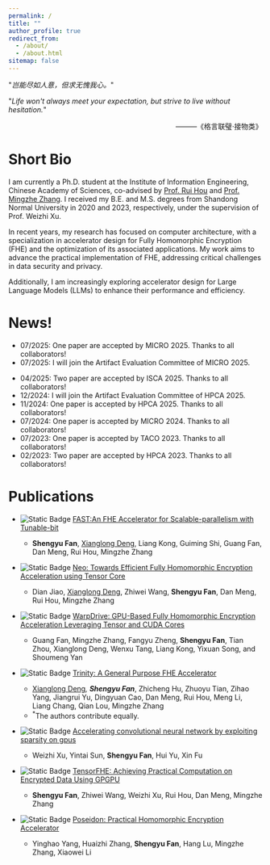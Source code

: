 ```yaml
---
permalink: /
title: ""
author_profile: true
redirect_from: 
  - /about/
  - /about.html
sitemap: false
---
```


"*岂能尽如人意，但求无愧我心。*"

"*Life won't always meet your expectation, but strive to live without hesitation.*"
<p style="text-align: right;">
                        ———《格言联璧·接物类》
</p>

Short Bio
=== 

<!-- Hi! I am currently a two-year Ph.D. student in Institute of Information Engineering, Chinese Academy of Sciences, co-advised by [Prof. Rui Hou](http://hourui-arch.net/) and [Prof. Mingzhe Zhang](https://mingzhe-zhang.github.io/). I received my B.E. and M.S. degree from the Shandong Normal University in 2020 and 2023, under the supervision of Prof. Weizhi Xu, respectively. -->
I am currently a Ph.D. student at the Institute of Information Engineering, Chinese Academy of Sciences, co-advised by [Prof. Rui Hou](http://hourui-arch.net/) and [Prof. Mingzhe Zhang](https://mingzhe-zhang.github.io/). 
I received my B.E. and M.S. degrees from Shandong Normal University in 2020 and 2023, respectively, under the supervision of Prof. Weizhi Xu.

<!-- In recent years, my research interests lie in the domain of computer architecture, with a specialized focus on the design of accelerators for Fully Homomorphic Encryption (FHE) and the optimization of related FHE applications. -->
<!-- In recent years, my research has centered on **computer architecture**, specializing in accelerator design for Fully Homomorphic Encryption (FHE) and optimizing associated applications. I aim to advance practical implementation of FHE, addressing key concerns in data security and privacy.
Besides, we also post more interest in the accelerator for the Large Langes Model~(LLM). -->
In recent years, my research has focused on computer architecture, with a specialization in accelerator design for Fully Homomorphic Encryption (FHE) and the optimization of its associated applications. My work aims to advance the practical implementation of FHE, addressing critical challenges in data security and privacy.

Additionally, I am increasingly exploring accelerator design for Large Language Models (LLMs) to enhance their performance and efficiency.


News!
======
- 07/2025: One paper are accepted by MICRO 2025. Thanks to all collaborators!
- 07/2025: I will join the Artifact Evaluation Committee of MICRO 2025.
<!-- - 06/2025: One paper are accepted by CCS 2025. Thanks to all collaborators! -->
- 04/2025: Two paper are accepted by ISCA 2025. Thanks to all collaborators!
- 12/2024: I will join the Artifact Evaluation Committee of HPCA 2025.
- 11/2024: One paper is accepted by HPCA 2025. Thanks to all collaborators!
- 07/2024: One paper is accepted by MICRO 2024. Thanks to all collaborators!
- 07/2023: One paper is accepted by TACO 2023. Thanks to all collaborators!
- 02/2023: Two paper are accepted by HPCA 2023. Thanks to all collaborators!
<!-- - 08/2022: One paper is accepted by INS 2022. Thanks to all collaborators! -->

Publications
======

<!-- - <span style="color:orange">[ISCA25,CCF-A] </span> -->
- ![Static Badge](https://img.shields.io/badge/ISCA-2025-rgb)
[FAST:An FHE Accelerator for Scalable-parallelism with Tunable-bit](TBD)
  - **Shengyu Fan**, [Xianglong Deng](https://xldeng-chn.github.io/), Liang Kong, Guiming Shi, Guang Fan, Dan Meng, Rui Hou, Mingzhe Zhang
- ![Static Badge](https://img.shields.io/badge/ISCA-2025-rgb)
[Neo: Towards Efficient Fully Homomorphic Encryption Acceleration using Tensor Core](TBD)
  - Dian Jiao, [Xianglong Deng](https://xldeng-chn.github.io/), Zhiwei Wang, **Shengyu Fan**, Dan Meng, Rui Hou, Mingzhe Zhang
- ![Static Badge](https://img.shields.io/badge/HPCA-2025-rgb)
[WarpDrive: GPU-Based Fully Homomorphic Encryption Acceleration Leveraging Tensor and CUDA Cores](TBD)
  - Guang Fan, Mingzhe Zhang, Fangyu Zheng, **Shengyu Fan**, Tian Zhou, Xianglong Deng, Wenxu Tang,
Liang Kong, Yixuan Song, and Shoumeng Yan

- ![Static Badge](https://img.shields.io/badge/MICRO-2024-rgb)
[Trinity: A General Purpose FHE Accelerator](TBD) 
  - [Xianglong Deng](https://xldeng-chn.github.io/)<sup>*</sup>, **Shengyu Fan**<sup>*</sup>, Zhicheng Hu,
Zhuoyu Tian, 
Zihao Yang, 
Jiangrui Yu, 
Dingyuan Cao, 
Dan Meng, 
Rui Hou, 
Meng Li, 
Liang Chang,
Qian Lou, 
Mingzhe Zhang
  - <sup>*</sup>The authors contribute equally.

- ![Static Badge](https://img.shields.io/badge/TACO-2024-blue)
[Accelerating convolutional neural network by exploiting sparsity on gpus](https://dl.acm.org/doi/full/10.1145/3600092) 
  - Weizhi Xu, Yintai Sun, **Shengyu Fan**, Hui Yu, Xin Fu

- ![Static Badge](https://img.shields.io/badge/HPCA-2023-rgb)
[TensorFHE: Achieving Practical Computation on Encrypted Data Using GPGPU](https://ieeexplore.ieee.org/abstract/document/10071017/)
  - **Shengyu Fan**, Zhiwei Wang, Weizhi Xu, Rui Hou, Dan Meng, Mingzhe Zhang

- ![Static Badge](https://img.shields.io/badge/HPCA-2023-rgb)
[Poseidon: Practical Homomorphic Encryption Accelerator](https://ieeexplore.ieee.org/abstract/document/10070984/)
  - Yinghao Yang, Huaizhi Zhang, **Shengyu Fan**, Hang Lu, Mingzhe Zhang, Xiaowei Li



<!-- 
- <span style="color:orange">[INS22, CCF-B] </span>
[Multi-attention deep neural network fusing character and word embedding for clinical and biomedical concept extraction](https://www.sciencedirect.com/science/article/abs/pii/S0020025522006831)
  - **Shengyu Fan**, Hui Yu, Xiaoya Cai, Yanfang Geng, Guangzhen Li, Weizhi Xu, Xia Wang, Yaping Yang -->


